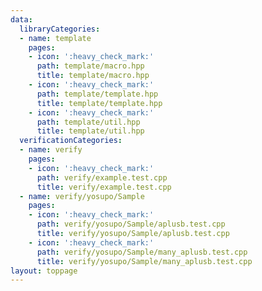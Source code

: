 ```yaml
---
data:
  libraryCategories:
  - name: template
    pages:
    - icon: ':heavy_check_mark:'
      path: template/macro.hpp
      title: template/macro.hpp
    - icon: ':heavy_check_mark:'
      path: template/template.hpp
      title: template/template.hpp
    - icon: ':heavy_check_mark:'
      path: template/util.hpp
      title: template/util.hpp
  verificationCategories:
  - name: verify
    pages:
    - icon: ':heavy_check_mark:'
      path: verify/example.test.cpp
      title: verify/example.test.cpp
  - name: verify/yosupo/Sample
    pages:
    - icon: ':heavy_check_mark:'
      path: verify/yosupo/Sample/aplusb.test.cpp
      title: verify/yosupo/Sample/aplusb.test.cpp
    - icon: ':heavy_check_mark:'
      path: verify/yosupo/Sample/many_aplusb.test.cpp
      title: verify/yosupo/Sample/many_aplusb.test.cpp
layout: toppage
---
```

